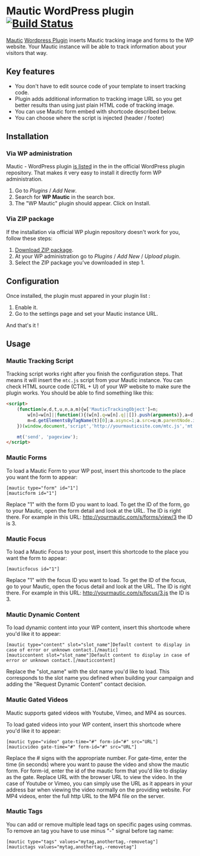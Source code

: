 Mautic WordPress plugin [![Build Status](https://travis-ci.org/mautic/mautic-wordpress.svg?branch=master)](https://travis-ci.org/mautic/mautic-wordpress)
=======================

[Mautic](http://mautic.org) [Wordpress Plugin](https://wordpress.org/plugins/wp-mautic/) inserts Mautic tracking image and forms to the WP website. Your Mautic instance will be able to track information about your visitors that way.

## Key features
- You don't have to edit source code of your template to insert tracking code.
- Plugin adds additional information to tracking image URL so you get better results than using just plain HTML code of tracking image.
- You can use Mautic form embed with shortcode described below.
- You can choose where the script is injected (header / footer)

## Installation

### Via WP administration

Mautic - WordPress plugin [is listed](https://wordpress.org/plugins/wp-mautic/) in the in the official WordPress plugin repository. That makes it very easy to install it directly form WP administration.

1. Go to *Plugins* / *Add New*.
2. Search for **WP Mautic** in the search box.
3. The "WP Mautic" plugin should appear. Click on Install.

### Via ZIP package

If the installation via official WP plugin repository doesn't work for you, follow these steps:

1. [Download ZIP package](https://github.com/mautic/mautic-wordpress/archive/master.zip).
2. At your WP administration go to *Plugins* / *Add New* / *Upload plugin*.
3. Select the ZIP package you've downloaded in step 1.

## Configuration

Once installed, the plugin must appared in your plugin list :

1. Enable it.
2. Go to the settings page and set your Mautic instance URL.

And that's it !

## Usage

### Mautic Tracking Script

Tracking script works right after you finish the configuration steps. That means it will insert the `mtc.js` script from your Mautic instance. You can check HTML source code (CTRL + U) of your WP website to make sure the plugin works. You should be able to find something like this:

```html
<script>
    (function(w,d,t,u,n,a,m){w['MauticTrackingObject']=n;
        w[n]=w[n]||function(){(w[n].q=w[n].q||[]).push(arguments)},a=d.createElement(t),
        m=d.getElementsByTagName(t)[0];a.async=1;a.src=u;m.parentNode.insertBefore(a,m)
    })(window,document,'script','http://yourmauticsite.com/mtc.js','mt');

    mt('send', 'pageview');
</script>
```

### Mautic Forms

To load a Mautic Form to your WP post, insert this shortcode to the place you want the form to appear:

```
[mautic type="form" id="1"]
[mauticform id="1"]
```

Replace "1" with the form ID you want to load. To get the ID of the form, go to your Mautic, open the form detail and look at the URL. The ID is right there. For example in this URL: http://yourmautic.com/s/forms/view/3 the ID is 3.

### Mautic Focus

To load a Mautic Focus to your post, insert this shortcode to the place you want the form to appear:

```
[mauticfocus id="1"]
```

Replace "1" with the focus ID you want to load. To get the ID of the focus, go to your Mautic, open the focus detail and look at the URL. The ID is right there. For example in this URL: http://yourmautic.com/s/focus/3.js the ID is 3.

### Mautic Dynamic Content

To load dynamic content into your WP content, insert this shortcode where you'd like it to appear:

```
[mautic type="content" slot="slot_name"]Default content to display in case of error or unknown contact.[/mautic]
[mauticcontent slot="slot_name"]Default content to display in case of error or unknown contact.[/mauticcontent]
```

Replace the "slot_name" with the slot name you'd like to load. This corresponds to the slot name you defined when building your campaign and adding the "Request Dynamic Content" contact decision.

### Mautic Gated Videos

Mautic supports gated videos with Youtube, Vimeo, and MP4 as sources.

To load gated videos into your WP content, insert this shortcode where you'd like it to appear:

```
[mautic type="video" gate-time="#" form-id="#" src="URL"]
[mauticvideo gate-time="#" form-id="#" src="URL"]
```

Replace the # signs with the appropriate number. For gate-time, enter the time
(in seconds) where you want to pause the video and show the mautic form. For
form-id, enter the id of the mautic form that you'd like to display as the
gate. Replace URL with the browser URL to view the video. In the case of
Youtube or Vimeo, you can simply use the URL as it appears in your address
bar when viewing the video normally on the providing website. For MP4 videos,
enter the full http URL to the MP4 file on the server.

### Mautic Tags

You can add or remove multiple lead tags on specific pages using commas. To remove an tag you have to use minus "-" signal before tag name:

```
[mautic type="tags" values="mytag,anothertag,-removetag"]
[mautictags values="mytag,anothertag,-removetag"]
```
